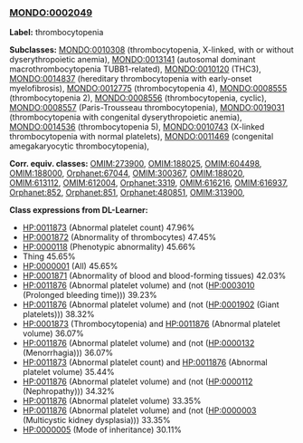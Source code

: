 
### [MONDO:0002049](http://purl.obolibrary.org/obo/MONDO_0002049)
**Label:** thrombocytopenia

**Subclasses:** [MONDO:0010308](http://purl.obolibrary.org/obo/MONDO_0010308) (thrombocytopenia, X-linked, with or without dyserythropoietic anemia), [MONDO:0013141](http://purl.obolibrary.org/obo/MONDO_0013141) (autosomal dominant macrothrombocytopenia TUBB1-related), [MONDO:0010120](http://purl.obolibrary.org/obo/MONDO_0010120) (THC3), [MONDO:0014837](http://purl.obolibrary.org/obo/MONDO_0014837) (hereditary thrombocytopenia with early-onset myelofibrosis), [MONDO:0012775](http://purl.obolibrary.org/obo/MONDO_0012775) (thrombocytopenia 4), [MONDO:0008555](http://purl.obolibrary.org/obo/MONDO_0008555) (thrombocytopenia 2), [MONDO:0008556](http://purl.obolibrary.org/obo/MONDO_0008556) (thrombocytopenia, cyclic), [MONDO:0008557](http://purl.obolibrary.org/obo/MONDO_0008557) (Paris-Trousseau thrombocytopenia), [MONDO:0019031](http://purl.obolibrary.org/obo/MONDO_0019031) (thrombocytopenia with congenital dyserythropoietic anemia), [MONDO:0014536](http://purl.obolibrary.org/obo/MONDO_0014536) (thrombocytopenia 5), [MONDO:0010743](http://purl.obolibrary.org/obo/MONDO_0010743) (X-linked thrombocytopenia with normal platelets), [MONDO:0011469](http://purl.obolibrary.org/obo/MONDO_0011469) (congenital amegakaryocytic thrombocytopenia), 

**Corr. equiv. classes:** [OMIM:273900](http://purl.obolibrary.org/obo/OMIM_273900), [OMIM:188025](http://purl.obolibrary.org/obo/OMIM_188025), [OMIM:604498](http://purl.obolibrary.org/obo/OMIM_604498), [OMIM:188000](http://purl.obolibrary.org/obo/OMIM_188000), [Orphanet:67044](http://www.orpha.net/ORDO/Orphanet_67044), [OMIM:300367](http://purl.obolibrary.org/obo/OMIM_300367), [OMIM:188020](http://purl.obolibrary.org/obo/OMIM_188020), [OMIM:613112](http://purl.obolibrary.org/obo/OMIM_613112), [OMIM:612004](http://purl.obolibrary.org/obo/OMIM_612004), [Orphanet:3319](http://www.orpha.net/ORDO/Orphanet_3319), [OMIM:616216](http://purl.obolibrary.org/obo/OMIM_616216), [OMIM:616937](http://purl.obolibrary.org/obo/OMIM_616937), [Orphanet:852](http://www.orpha.net/ORDO/Orphanet_852), [Orphanet:851](http://www.orpha.net/ORDO/Orphanet_851), [Orphanet:480851](http://www.orpha.net/ORDO/Orphanet_480851), [OMIM:313900](http://purl.obolibrary.org/obo/OMIM_313900), 

**Class expressions from DL-Learner:**

- [HP:0011873](http://purl.obolibrary.org/obo/HP_0011873) (Abnormal platelet count) 47.96%
- [HP:0001872](http://purl.obolibrary.org/obo/HP_0001872) (Abnormality of thrombocytes) 47.45%
- [HP:0000118](http://purl.obolibrary.org/obo/HP_0000118) (Phenotypic abnormality) 45.66%
- Thing 45.65%
- [HP:0000001](http://purl.obolibrary.org/obo/HP_0000001) (All) 45.65%
- [HP:0001871](http://purl.obolibrary.org/obo/HP_0001871) (Abnormality of blood and blood-forming tissues) 42.03%
- [HP:0011876](http://purl.obolibrary.org/obo/HP_0011876) (Abnormal platelet volume) and (not ([HP:0003010](http://purl.obolibrary.org/obo/HP_0003010) (Prolonged bleeding time))) 39.23%
- [HP:0011876](http://purl.obolibrary.org/obo/HP_0011876) (Abnormal platelet volume) and (not ([HP:0001902](http://purl.obolibrary.org/obo/HP_0001902) (Giant platelets))) 38.32%
- [HP:0001873](http://purl.obolibrary.org/obo/HP_0001873) (Thrombocytopenia) and [HP:0011876](http://purl.obolibrary.org/obo/HP_0011876) (Abnormal platelet volume) 36.07%
- [HP:0011876](http://purl.obolibrary.org/obo/HP_0011876) (Abnormal platelet volume) and (not ([HP:0000132](http://purl.obolibrary.org/obo/HP_0000132) (Menorrhagia))) 36.07%
- [HP:0011873](http://purl.obolibrary.org/obo/HP_0011873) (Abnormal platelet count) and [HP:0011876](http://purl.obolibrary.org/obo/HP_0011876) (Abnormal platelet volume) 35.44%
- [HP:0011876](http://purl.obolibrary.org/obo/HP_0011876) (Abnormal platelet volume) and (not ([HP:0000112](http://purl.obolibrary.org/obo/HP_0000112) (Nephropathy))) 34.32%
- [HP:0011876](http://purl.obolibrary.org/obo/HP_0011876) (Abnormal platelet volume) 33.35%
- [HP:0011876](http://purl.obolibrary.org/obo/HP_0011876) (Abnormal platelet volume) and (not ([HP:0000003](http://purl.obolibrary.org/obo/HP_0000003) (Multicystic kidney dysplasia))) 33.35%
- [HP:0000005](http://purl.obolibrary.org/obo/HP_0000005) (Mode of inheritance) 30.11%


